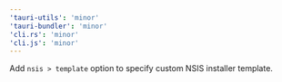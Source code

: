```yaml
---
'tauri-utils': 'minor'
'tauri-bundler': 'minor'
'cli.rs': 'minor'
'cli.js': 'minor'
---
```


Add `nsis > template` option to specify custom NSIS installer template.
